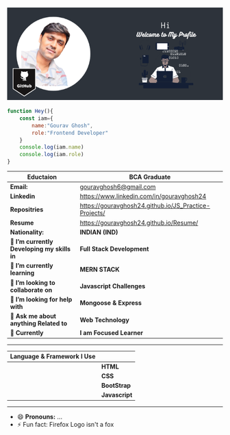 ![Markdown Logo](https://github.com/gouravghosh24/gouravghosh24/blob/main/Media/GitHub.png) 

```javascript
function Hey(){
    const iam={
        name:"Gourav Ghosh",
        role:"Frontend Developer"
    }
    console.log(iam.name)
    console.log(iam.role)
}

```
| __Eductaion__ |__BCA Graduate__ |
|---------------|------------------------|
| __Email:__ | gouravghosh6@gmail.com|
| __Linkedin__ | https://www.linkedin.com/in/gouravghosh24 |
| __Repositries__| https://gouravghosh24.github.io/JS_Practice-Projects/ |
| __Resume__ | https://gouravghosh24.github.io/Resume/ |
|__Nationality:__ | __INDIAN (IND)__ |
| 🔭 __I’m currently Developing my skills in__ | __Full Stack Development__|
| 🌱 __I’m currently learning__ | __MERN STACK__ |
| 👯 __I’m looking to collaborate on__ | __Javascript Challenges__|
| 🤔 __I’m looking for help with__ | __Mongoose & Express__ |
| 💬 __Ask me about anything Related to__ | __Web Technology__ |
| 💼 __Currently__ |__I am Focused Learner__ |

______________________________________________________________________________________________________________________
| __Language & Framework I Use__ |         |                  
|----------------------------|--------|                     
|                            |__HTML__|                      
|                            | __CSS__|
|                            |__BootStrap__|
|                            |__Javascript__|

________________________________________________________________________________________________________________________


- 😄 __Pronouns:__ ...
- ⚡ Fun fact: Firefox Logo isn't a fox
